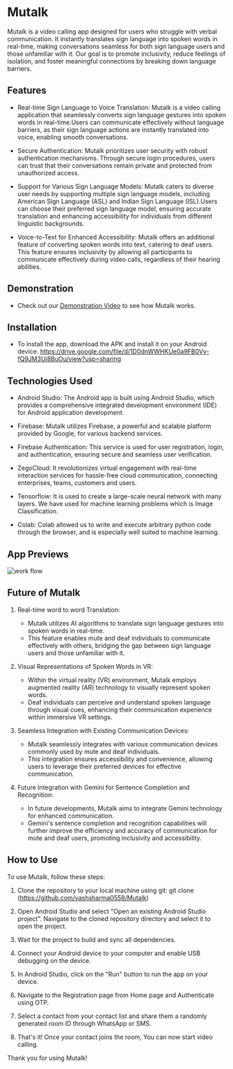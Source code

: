 # Mutalk
Mutalk is a video calling app designed for users who struggle with verbal communication. It instantly translates sign language into spoken words in real-time, making conversations seamless for both sign language users and those unfamiliar with it. Our goal is to promote inclusivity, reduce feelings of isolation, and foster meaningful connections by breaking down language barriers.

## Features
- Real-time Sign Language to Voice Translation: Mutalk is a video calling application that seamlessly converts sign language gestures into spoken words in real-time.Users can communicate effectively without language barriers, as their sign language actions are instantly translated into voice, enabling smooth conversations.

- Secure Authentication: Mutalk prioritizes user security with robust authentication mechanisms.
Through secure login procedures, users can trust that their conversations remain private and protected from unauthorized access.

- Support for Various Sign Language Models: Mutalk caters to diverse user needs by supporting multiple sign language models, including American Sign Language (ASL) and Indian Sign Language (ISL).Users can choose their preferred sign language model, ensuring accurate translation and enhancing accessibility for individuals from different linguistic backgrounds.

- Voice-to-Text for Enhanced Accessibility: Mutalk offers an additional feature of converting spoken words into text, catering to deaf users. This feature ensures inclusivity by allowing all participants to communicate effectively during video calls, regardless of their hearing abilities.

## Demonstration
- Check out our [Demonstration Video]() to see how Mutalk works.

## Installation
- To install the app, download the APK and install it on your Android device.
  https://drive.google.com/file/d/1D0dnWWHKUe0a9FB0Vy-fQ9JM3Ui8BuOu/view?usp=sharing

## Technologies Used

- Android Studio: The Android app is built using Android Studio, which provides a comprehensive integrated development environment (IDE) for Android application development.

- Firebase: Mutalk utilizes Firebase, a powerful and scalable platform provided by Google, for various backend services.

- Firebase Authentication: This service is used for user registration, login, and authentication, ensuring secure and seamless user verification.

- ZegoCloud: It revolutionizes virtual engagement with real-time interaction services for hassle-free cloud communication, connecting enterprises, teams, customers and users.

- Tensorflow: It is used to create a large-scale neural network with many layers. We have used for machine learning problems which is Image Classification.

- Colab: Colab allowed us to write and execute arbitrary python code through the browser, and is especially well suited to machine learning.

## App Previews
![work flow](https://github.com/yashsharma0558/Mutalk/assets/114309236/466d930a-55c7-4b38-9ba0-0e359342b627)

## Future of Mutalk

1. Real-time word to word Translation:
   - Mutalk utilizes AI algorithms to translate sign language gestures into spoken words in real-time.
   - This feature enables mute and deaf individuals to communicate effectively with others, bridging the gap between sign language users and those unfamiliar with it.

2. Visual Representations of Spoken Words in VR:
   - Within the virtual reality (VR) environment, Mutalk employs augmented reality (AR) technology to visually represent spoken words.
   - Deaf individuals can perceive and understand spoken language through visual cues, enhancing their communication experience within immersive VR settings.

3. Seamless Integration with Existing Communication Devices:
   - Mutalk seamlessly integrates with various communication devices commonly used by mute and deaf individuals.
   - This integration ensures accessibility and convenience, allowing users to leverage their preferred devices for effective communication.

4. Future Integration with Gemini for Sentence Completion and Recognition:
   - In future developments, Mutalk aims to integrate Gemini technology for enhanced communication.
   - Gemini's sentence completion and recognition capabilities will further improve the efficiency and accuracy of communication for mute and deaf users, promoting inclusivity and 
accessibility.
     
## How to Use
To use Mutalk, follow these steps:

1) Clone the repository to your local machine using git:
git clone (https://github.com/yashsharma0558/Mutalk)

2) Open Android Studio and select "Open an existing Android Studio project". Navigate to the cloned repository directory and select it to open the project.

3) Wait for the project to build and sync all dependencies.

4) Connect your Android device to your computer and enable USB debugging on the device.

5) In Android Studio, click on the "Run" button to run the app on your device.

6) Navigate to the Registration page from Home page and Authenticate using OTP.

7) Select a contact from your contact list and share them a randomly generated room ID through WhatsApp or SMS.

8) That's it! Once your contact joins the room, You can now start video calling. 

Thank you for using Mutalk!
